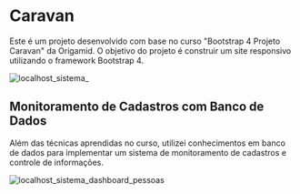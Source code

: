 # Caravan
Este é um projeto desenvolvido com base no curso "Bootstrap 4 Projeto Caravan" da Origamid. O objetivo do projeto é construir um site responsivo utilizando o framework Bootstrap 4.

![localhost_sistema_](https://github.com/alewssandra/sistema/assets/56393487/b25cab05-a982-4e20-aa5c-8ede66032036)
## Monitoramento de Cadastros com Banco de Dados
Além das técnicas aprendidas no curso, utilizei conhecimentos em banco de dados para implementar um sistema de monitoramento de cadastros e controle de informações.


![localhost_sistema_dashboard_pessoas](https://github.com/alewssandra/sistema/assets/56393487/1af9ba9b-163b-45a4-a70e-49f17f57620e)
